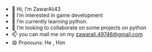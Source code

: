- 👋 Hi, I’m ZawarAli43
- 👀 I’m interested in game development 
- 🌱 I’m currently learning python. 
- 💞️ I’m looking to collaborate on some projects on python
- 📫 you can mail me on my zawarali.49746@gmail.com
- 😄 Pronouns: He , Him
  

<!---
ZawarAli43/ZawarAli43 is a ✨ special ✨ repository because its `README.md` (this file) appears on your GitHub profile.
You can click the Preview link to take a look at your changes.
--->
